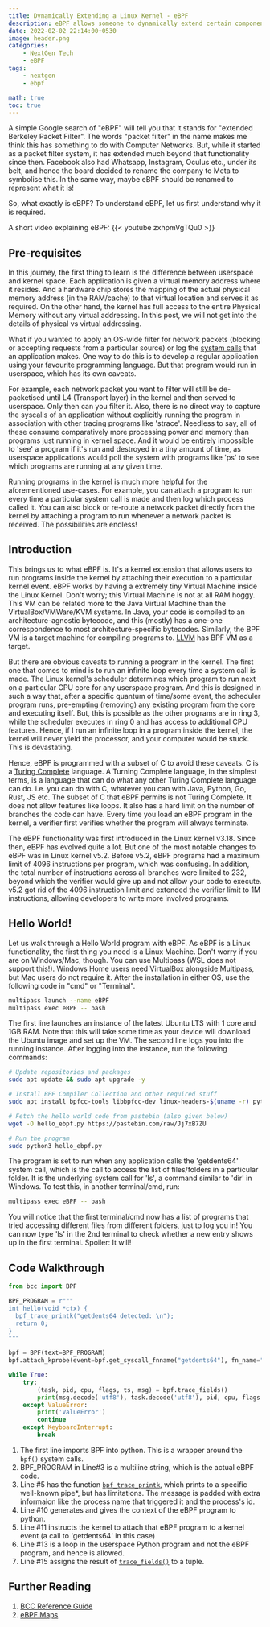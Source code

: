 ```yaml
---
title: Dynamically Extending a Linux Kernel - eBPF
description: eBPF allows someone to dynamically extend certain components of the Linux kernel, without recompiling the entire kernel. It also ensures the safety of the code, unlike kernel modules, which have unfettered access to kernel code!
date: 2022-02-02 22:14:00+0530
image: header.png
categories:
    - NextGen Tech
    - eBPF
tags:
    - nextgen
    - ebpf

math: true
toc: true
---
```


A simple Google search of "eBPF" will tell you that it stands for "extended Berkeley Packet Filter". The words "packet filter" in the name makes me think this has something to do with Computer Networks. But, while it started as a packet filter system, it has extended much beyond that functionality since then. Facebook also had Whatsapp, Instagram, Oculus etc., under its belt, and hence the board decided to rename the company to Meta to symbolise this. In the same way, maybe eBPF should be renamed to represent what it is!

So, what exactly is eBPF? To understand eBPF, let us first understand why it is required.

A short video explaining eBPF:
{{< youtube zxhpmVgTQu0 >}}

## Pre-requisites

In this journey, the first thing to learn is the difference between userspace and kernel space. Each application is given a virtual memory address where it resides. And a hardware chip stores the mapping of the actual physical memory address (in the RAM/cache) to that virtual location and serves it as required. On the other hand, the kernel has full access to the entire Physical Memory without any virtual addressing. In this post, we will not get into the details of physical vs virtual addressing.

What if you wanted to apply an OS-wide filter for network packets (blocking or accepting requests from a particular source) or log the [system calls](https://en.wikipedia.org/wiki/System_call) that an application makes. One way to do this is to develop a regular application using your favourite programming language. But that program would run in userspace, which has its own caveats. 

For example, each network packet you want to filter will still be de-packetised until L4 (Transport layer) in the kernel and then served to userspace. Only then can you filter it. Also, there is no direct way to capture the syscalls of an application without explicitly running the program in association with other tracing programs like 'strace'. Needless to say, all of these consume comparatively more processing power and memory than programs just running in kernel space. And it would be entirely impossible to 'see' a program if it's run and destroyed in a tiny amount of time, as userspace applications would poll the system with programs like 'ps' to see which programs are running at any given time.

Running programs in the kernel is much more helpful for the aforementioned use-cases. For example, you can attach a program to run every time a particular system call is made and then log which process called it. You can also block or re-route a network packet directly from the kernel by attaching a program to run whenever a network packet is received. The possibilities are endless!

## Introduction

This brings us to what eBPF is. It's a kernel extension that allows users to run programs inside the kernel by attaching their execution to a particular kernel event. eBPF works by having a extremely tiny Virtual Machine inside the Linux Kernel. Don't worry; this Virtual Machine is not at all RAM hoggy. This VM can be related more to the Java Virtual Machine than the VirtualBox/VMWare/KVM systems. In Java, your code is compiled to an architecture-agnostic bytecode, and this (mostly) has a one-one correspondence to most architecture-specific bytecodes. Similarly, the BPF VM is a target machine for compiling programs to. [LLVM](https://llvm.org/) has BPF VM as a target.

But there are obvious caveats to running a program in the kernel. The first one that comes to mind is to run an infinite loop every time a system call is made. The Linux kernel's scheduler determines which program to run next on a particular CPU core for any userspace program. And this is designed in such a way that, after a specific quantum of time/some event, the scheduler program runs, pre-empting (removing) any existing program from the core and executing itself. But, this is possible as the other programs are in ring 3, while the scheduler executes in ring 0 and has access to additional CPU features. Hence, if I run an infinite loop in a program inside the kernel, the kernel will never yield the processor, and your computer would be stuck. This is devastating.

Hence, eBPF is programmed with a subset of C to avoid these caveats. C is a [Turing Complete](https://en.wikipedia.org/wiki/Turing_completeness) language. A Turning Complete language, in the simplest terms, is a language that can do what any other Turing Complete language can do. i.e. you can do with C, whatever you can with Java, Python, Go, Rust, JS etc. The subset of C that eBPF permits is not Turing Complete. It does not allow features like loops. It also has a hard limit on the number of branches the code can have. Every time you load an eBPF program in the kernel, a verifier first verifies whether the program will always terminate.

The eBPF functionality was first introduced in the Linux kernel v3.18. Since then, eBPF has evolved quite a lot. But one of the most notable changes to eBPF was in Linux kernel v5.2. Before v5.2, eBPF programs had a maximum limit of 4096 instructions per program, which was confusing. In addition, the total number of instructions across all branches were limited to 232, beyond which the verifier would give up and not allow your code to execute. v5.2 got rid of the 4096 instruction limit and extended the verifier limit to 1M instructions, allowing developers to write more involved programs.

## Hello World!

Let us walk through a Hello World program with eBPF. As eBPF is a Linux functionality, the first thing you need is a Linux Machine. Don't worry if you are on Windows/Mac, though. You can use Multipass (WSL does not support this!). Windows Home users need VirtualBox alongside Multipass, but Mac users do not require it. After the installation in either OS, use the following code in "cmd" or "Terminal".

```bash
multipass launch --name eBPF
multipass exec eBPF -- bash
```

The first line launches an instance of the latest Ubuntu LTS with 1 core and 1GB RAM. Note that this will take some time as your device will download the Ubuntu image and set up the VM. The second line logs you into the running instance. After logging into the instance, run the following commands:

```bash
# Update repositories and packages
sudo apt update && sudo apt upgrade -y

# Install BPF Compiler Collection and other required stuff
sudo apt install bpfcc-tools libbpfcc-dev linux-headers-$(uname -r) python3-bpfcc

# Fetch the hello world code from pastebin (also given below)
wget -O hello_ebpf.py https://pastebin.com/raw/Jj7xB7ZU

# Run the program
sudo python3 hello_ebpf.py
```

The program is set to run when any application calls the 'getdents64' system call, which is the call to access the list of files/folders in a particular folder. It is the underlying system call for 'ls', a command similar to 'dir' in Windows. To test this, in another terminal/cmd, run:

```bash
multipass exec eBPF -- bash
```

You will notice that the first terminal/cmd now has a list of programs that tried accessing different files from different folders, just to log you in! You can now type 'ls' in the 2nd terminal to check whether a new entry shows up in the first terminal. Spoiler: It will!

## Code Walkthrough

```python
from bcc import BPF

BPF_PROGRAM = r"""
int hello(void *ctx) {
  bpf_trace_printk("getdents64 detected: \n");
  return 0;
}
"""

bpf = BPF(text=BPF_PROGRAM)
bpf.attach_kprobe(event=bpf.get_syscall_fnname("getdents64"), fn_name="hello")

while True:
    try:
        (task, pid, cpu, flags, ts, msg) = bpf.trace_fields()
        print(msg.decode('utf8'), task.decode('utf8'), pid, cpu, flags.decode('utf8'), ts)
    except ValueError:
        print('ValueError')
        continue
    except KeyboardInterrupt:
        break
```

1. The first line imports BPF into python. This is a wrapper around the `bpf()` system calls.
2. BPF_PROGRAM in Line#3 is a multiline string, which is the actual eBPF code. 
3. Line #5 has the function [`bpf_trace_printk`](https://github.com/iovisor/bcc/blob/master/docs/reference_guide.md#:~:text=Output-,1.%20bpf_trace_printk(),-Syntax%3A%20int%20bpf_trace_printk), which prints to a specific well-known pipe*, but has limitations. The message is padded with extra informaion like the process name that triggered it and the process's id.
4. Line #10 generates and gives the context of the eBPF program to python.
5. Line #11 instructs the kernel to attach that eBPF program to a kernel event (a call to 'getdents64' in this case)
6. Line #13 is a loop in the userspace Python program and not the eBPF program, and hence is allowed.
7. Line #15 assigns the result of [`trace_fields()`](https://github.com/iovisor/bcc/blob/master/docs/reference_guide.md#:~:text=2.-,trace_fields(),-Syntax%3A%20BPF.trace_fields) to a tuple. 

## Further Reading
1. [BCC Reference Guide](https://github.com/iovisor/bcc/blob/master/docs/reference_guide.md)
2. [eBPF Maps](https://prototype-kernel.readthedocs.io/en/latest/bpf/ebpf_maps.html)